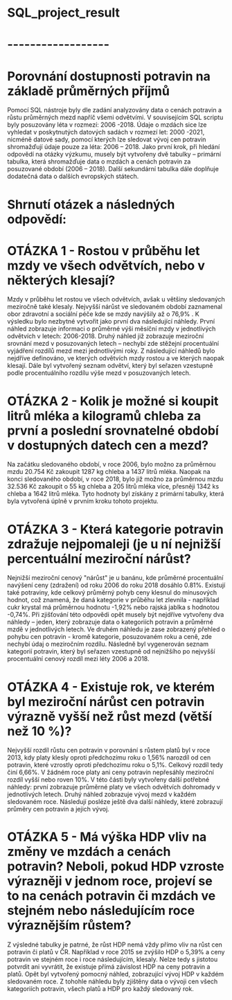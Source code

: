 # SQL_project_result
# ------------------

# Porovnání dostupnosti potravin na základě průměrných příjmů

Pomocí SQL nástroje byly dle zadání analyzovány data o cenách potravin a růstu průměrných mezd napříč všemi odvětvími. V souvisejícím SQL scriptu byly posuzovány léta v rozmezí: 2006 -2018. Údaje o mzdách sice lze vyhledat v poskytnutých datových sadách v rozmezí let: 2000 -2021, nicméně datové sady, pomocí kterých lze sledovat vývoj cen potravin shromažďují údaje pouze za léta: 2006 – 2018.
Jako první krok,  při hledání odpovědí na otázky výzkumu, musely být vytvořeny dvě tabulky – primární tabulka, která shromažďuje data o mzdách a cenách potravin za posuzované období (2006 – 2018). Další sekundární tabulka  dále doplňuje dodatečná data o dalších evropských státech.

# Shrnutí otázek a následných odpovědí:

# OTÁZKA 1 - Rostou v průběhu let mzdy ve všech odvětvích, nebo v některých klesají?
Mzdy v průběhu let rostou ve všech odvětvích, avšak u většiny sledovaných meziročně také klesaly. Nejvyšší nárůst ve sledovaném období zaznamenal obor zdravotní a sociální péče kde se mzdy navýšily až o 76,9% .
K výsledku bylo nezbytné vytvořit jako první dva následující náhledy. První náhled zobrazuje informaci o průměrné výši měsíční mzdy v jednotlivých odvětvích v letech: 2006-2018. Druhý náhled již zobrazuje meziroční srovnání mezd v posuzovaných letech – nechybí zde stěžejní procentuální vyjádření rozdílů mezd mezi jednotlivými roky. Z následující náhledů bylo nejdříve definováno, ve kterých odvětvích mzdy rostou a ve kterých naopak klesají. Dále byl vytvořený seznam odvětví, který byl seřazen vzestupně podle procentuálního rozdílu výše mezd v posuzovaných letech.

# OTÁZKA 2 - Kolik je možné si koupit litrů mléka a kilogramů chleba za první a poslední srovnatelné období v dostupných datech cen a mezd?
Na začátku sledovaného období, v roce 2006, bylo možno za průměrnou mzdu 20.754 Kč zakoupit 1287 kg chleba a 1437 litrů mléka.  Naopak na konci sledovaného období, v roce 2018, bylo již možno za průměrnou mzdu 32.536 Kč zakoupit o 55 kg chleba a 205 litrů mléka více,  přesněji 1342 ks chleba a 1642 litrů mléka.
Tyto hodnoty byl získány z primární tabulky, která byla vytvořená úplně v prvním kroku tohoto projektu. 

# OTÁZKA 3 - Která kategorie potravin zdražuje nejpomaleji (je u ní nejnižší percentuální meziroční nárůst?
Nejnižší meziroční cenový "nárůst" je u banánu, kde průměrné procentuální navýšení ceny (zdražení) od roku 2006 do roku 2018 dosáhlo 0.81%.
Existují také potraviny, kde celkový průměrný pohyb ceny klesnul do mínusových hodnot, což znamená, že daná kategorie v průběhu let zlevnila - například cukr krystal má průměrnou hodnotu -1,92% nebo rajská jablka s hodnotou -0,74%.
Při zjišťování této odpovědi opět musely být nejdříve vytvořeny dva náhledy – jeden, který zobrazuje data o kategoriích potravin a průměrné mzdě v jednotlivých letech. Ve druhém náhledu je zase zobrazený přehled o pohybu cen potravin -  kromě kategorie, posuzovaném roku a ceně, zde nechybí údaj o meziročním rozdílu.
Následně byl vygenerován seznam kategorií potravin, který byl seřazen vzestupně od nejnižšího po nejvyšší procentuální cenový rozdíl mezi léty 2006 a 2018.

# OTÁZKA 4 - Existuje rok, ve kterém byl meziroční nárůst cen potravin výrazně vyšší než růst mezd (větší než 10 %)?
Nejvyšší rozdíl růstu cen potravin v porovnání s růstem platů byl v roce 2013, kdy platy klesly oproti předchozímu roku o 1,56% narozdíl od cen potravin, které vzrostly oproti předchozímu roku o 5,1%. Celkový rozdíl tedy činí 6,66%.
V žádném roce platy ani ceny potravin nepřesáhly meziroční rozdíl vyšší nebo roven 10%.
V této části byly vytvořeny další potřebné náhledy: první zobrazuje průměrné platy ve všech odvětvích dohromady v jednotlivých letech. Druhý náhled zobrazuje vývoj mezd v každém sledovaném roce. Následují posléze ještě dva další náhledy, které zobrazují průměry cen potravin a jejich vývoj.

# OTÁZKA 5 - Má výška HDP vliv na změny ve mzdách a cenách potravin? Neboli, pokud HDP vzroste výrazněji v jednom roce,  projeví se to na cenách potravin či mzdách ve stejném nebo následujícím roce výraznějším růstem?
Z výsledné tabulky je patrné, že růst HDP nemá vždy přímo vliv na růst cen potravin či platů v ČR. Například v roce 2015 se zvýšilo HDP o 5,39% a ceny potravin ve stejném roce i roce následujícím, klesaly.
Nelze tedy s jistotou potvrdit ani vyvrátit, že existuje přímá závislost HDP na ceny potravin a platů.
Opět byl vytvořený pomocný náhled, zobrazující vývoj HDP v každém sledovaném roce. Z tohohle náhledu byly zjištěny data o vývoji cen všech kategoriích potravin, všech platů a HDP pro každý sledovaný rok.

